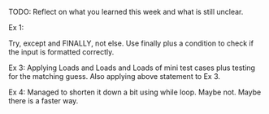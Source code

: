 TODO: Reflect on what you learned this week and what is still unclear.

Ex 1:

Try, except and FINALLY, not else. Use finally plus a condition to check if the input is formatted correctly.

Ex 3:
Applying Loads and Loads and Loads of mini test cases plus testing for the matching guess. Also applying above statement to Ex 3.  

Ex 4:
Managed to shorten it down a bit using while loop. Maybe not. Maybe there is a faster way. 